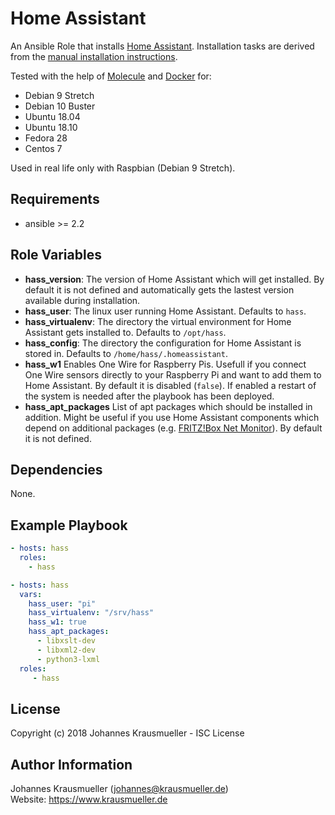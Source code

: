 Home Assistant
==============

An Ansible Role that installs [Home Assistant](https://www.home-assistant.io/). Installation tasks are derived from the [manual installation instructions](https://www.home-assistant.io/docs/installation/raspberry-pi/).

Tested with the help of [Molecule](https://molecule.readthedocs.io/en/latest/) and [Docker](https://www.docker.com/) for:
* Debian 9 Stretch
* Debian 10 Buster
* Ubuntu 18.04
* Ubuntu 18.10
* Fedora 28
* Centos 7

Used in real life only with Raspbian (Debian 9 Stretch).

Requirements
------------

* ansible >= 2.2

Role Variables
--------------

- **hass_version**: The version of Home Assistant which will get installed. By default it is not defined and automatically gets the lastest version available during installation.
- **hass_user**: The linux user running Home Assistant. Defaults to `hass`.
- **hass_virtualenv**: The directory the virtual environment for Home Assistant gets installed to. Defaults to `/opt/hass`.
- **hass_config**: The directory the configuration for Home Assistant is stored in. Defaults to `/home/hass/.homeassistant`.
- **hass_w1** Enables One Wire for Raspberry Pis. Usefull if you connect One Wire sensors directly to your Raspberry Pi and want to add them to Home Assistant. By default it is disabled (`false`). If enabled a restart of the system is needed after the playbook has been deployed.
- **hass_apt_packages** List of apt packages which should be installed in addition. Might be useful if you use Home Assistant components which depend on additional packages (e.g. [FRITZ!Box Net Monitor](https://www.home-assistant.io/components/sensor.fritzbox_netmonitor/)). By default it is not defined.

Dependencies
------------

None.

Example Playbook
----------------

```yaml
- hosts: hass
  roles:
    - hass
```

```yaml
- hosts: hass
  vars:
    hass_user: "pi"
    hass_virtualenv: "/srv/hass"
    hass_w1: true
    hass_apt_packages:
      - libxslt-dev
      - libxml2-dev
      - python3-lxml
  roles:
     - hass
```

License
-------

Copyright (c) 2018 Johannes Krausmueller - ISC License

Author Information
------------------

Johannes Krausmueller (johannes@krausmueller.de)  
Website: https://www.krausmueller.de
